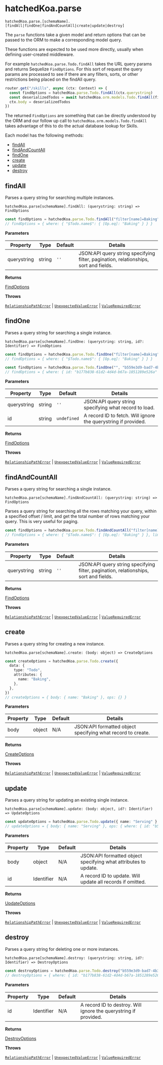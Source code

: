 # hatchedKoa.parse

`hatchedKoa.parse.[schemaName].[findAll|findOne|findAndCountAll|create|update|destroy]`

The `parse` functions take a given model and return options that can be passed to the ORM to make a corresponding model query.

These functions are expected to be used more directly, usually when defining user-created middleware.

For example `hatchedKoa.parse.Todo.findAll` takes the URL query params and returns Sequelize `FindOptions`. For this sort of request the query params are processed to see if there are any filters, sorts, or other restrictions being placed on the findAll query.

```ts
router.get("/skills", async (ctx: Context) => {
  const findOptions = hatchedKoa.parse.Todo.findAll(ctx.querystring)
  const deserializedTodos = await hatchedKoa.orm.models.Todo.findAll(findOptions)
  ctx.body = deserializedTodos
})
```

The returned `FindOptions` are something that can be directly understood by the ORM and our follow up call to `hatchedKoa.orm.models.Todo.findAll` takes advantage of this to do the actual database lookup for Skills.

Each model has the following methods:

- [findAll](#findall)
- [findAndCountAll](#findandcountall)
- [findOne](#findone)
- [create](#create)
- [update](#update)
- [destroy](#destroy)

## findAll

Parses a query string for searching multiple instances.

`hatchedKoa.parse[schemaName].findAll: (querystring: string) => FindOptions`

```ts
const findOptions = hatchedKoa.parse.Todo.findAll("filter[name]=Baking")
// findOptions = { where: { "$Todo.name$": { [Op.eq]: "Baking" } } }
```

**Parameters**

| Property    | Type   | Default | Details                                                                              |
| ----------- | ------ | ------- | ------------------------------------------------------------------------------------ |
| querystring | string | `''`    | JSON:API query string specifying filter, pagination, relationships, sort and fields. |

**Returns**

[FindOptions](https://sequelize.org/api/v6/class/src/model.js~model#static-method-findAll)

**Throws**

[`RelationshipPathError`](../../packages/node/src/error/types/RelationshipPathError.ts) |
[`UnexpectedValueError`](../../packages/node/src/error/types/UnexpectedValueError.ts) | [`ValueRequiredError`](../../packages/node/src/error/types/ValueRequiredError.ts)

## findOne

Parses a query string for searching a single instance.

`hatchedKoa.parse[schemaName].findOne: (querystring: string, id?: Identifier) => FindOptions`

```ts
const findOptions = hatchedKoa.parse.Todo.findOne("filter[name]=Baking")
// findOptions = { where: { "$Todo.name$": { [Op.eq]: "Baking" } } }

const findOptions = hatchedKoa.parse.Todo.findOne("", "b559e3d9-bad7-4b3d-8b75-e406dfec4673")
// findOptions = { where: { id: "b177b838-61d2-4d4d-b67a-1851289e526a" } }
```

**Parameters**

| Property    | Type   | Default     | Details                                                        |
| ----------- | ------ | ----------- | -------------------------------------------------------------- |
| querystring | string | `''`        | JSON:API query string specifying what record to load.          |
| id          | string | `undefined` | A record ID to fetch. Will ignore the querystring if provided. |

**Returns**

[FindOptions](https://sequelize.org/api/v6/class/src/model.js~model#static-method-findAll)

**Throws**

[`RelationshipPathError`](../../packages/node/src/error/types/RelationshipPathError.ts) |
[`UnexpectedValueError`](../../packages/node/src/error/types/UnexpectedValueError.ts) | [`ValueRequiredError`](../../packages/node/src/error/types/ValueRequiredError.ts)

## findAndCountAll

Parses a query string for searching a single instance.

`hatchedKoa.parse[schemaName].findAndCountAll: (querystring: string) => FindOptions`

Parses a query string for searching all the rows matching your query, within a specified offset / limit, and get the total number of rows matching your query. This is very useful for paging.

```ts
const findOptions = hatchedKoa.parse.Todo.findAndCountAll("filter[name]=Baking&limit=1&offset=0")
// findOptions = { where: { "$Todo.name$": { [Op.eq]: "Baking" } }, limit: 1, offset: 0 }
```

**Parameters**

| Property    | Type   | Default | Details                                                                              |
| ----------- | ------ | ------- | ------------------------------------------------------------------------------------ |
| querystring | string | `''`    | JSON:API query string specifying filter, pagination, relationships, sort and fields. |

**Returns**

[FindOptions](https://sequelize.org/api/v6/class/src/model.js~model#static-method-findAll)

**Throws**

[`RelationshipPathError`](../../packages/node/src/error/types/RelationshipPathError.ts) |
[`UnexpectedValueError`](../../packages/node/src/error/types/UnexpectedValueError.ts) | [`ValueRequiredError`](../../packages/node/src/error/types/ValueRequiredError.ts)

## create

Parses a query string for creating a new instance.

`hatchedKoa.parse[schemaName].create: (body: object) => CreateOptions`

```ts
const createOptions = hatchedKoa.parse.Todo.create({
  data: {
    type: "Todo",
    attributes: {
      name: "Baking",
    },
  },
})
// createOptions = { body: { name: "Baking" }, ops: {} }
```

**Parameters**

| Property | Type   | Default | Details                                                     |
| -------- | ------ | ------- | ----------------------------------------------------------- |
| body     | object | N/A     | JSON:API formatted object specifying what record to create. |

**Returns**

[CreateOptions](https://sequelize.org/api/v6/class/src/model.js~model#static-method-create)

**Throws**

[`RelationshipPathError`](../../packages/node/src/error/types/RelationshipPathError.ts) |
[`UnexpectedValueError`](../../packages/node/src/error/types/UnexpectedValueError.ts) | [`ValueRequiredError`](../../packages/node/src/error/types/ValueRequiredError.ts)

## update

Parses a query string for updating an existing single instance.

`hatchedKoa.parse[schemaName].update: (body: object, id?: Identifier) => UpdateOptions`

```ts
const updateOptions = hatchedKoa.parse.Todo.update({ name: "Serving" }, "b559e3d9-bad7-4b3d-8b75-e406dfec4673")
// updateOptions = { body: { name: "Serving" }, ops: { where: { id: "b559e3d9-bad7-4b3d-8b75-e406dfec4673" } } }
```

**Parameters**

| Property | Type       | Default | Details                                                         |
| -------- | ---------- | ------- | --------------------------------------------------------------- |
| body     | object     | N/A     | JSON:API formatted object specifying what attributes to update. |
| id       | Identifier | N/A     | A record ID to update. Will update all records if omitted.      |

**Returns**

[UpdateOptions](https://sequelize.org/api/v6/class/src/model.js~model#static-method-update)

**Throws**

[`RelationshipPathError`](../../packages/node/src/error/types/RelationshipPathError.ts) |
[`UnexpectedValueError`](../../packages/node/src/error/types/UnexpectedValueError.ts) | [`ValueRequiredError`](../../packages/node/src/error/types/ValueRequiredError.ts)

## destroy

Parses a query string for deleting one or more instances.

`hatchedKoa.parse[schemaName].destroy: (querystring: string, id?: Identifier) => DestroyOptions`

```ts
const destroyOptions = hatchedKoa.parse.Todo.destroy("b559e3d9-bad7-4b3d-8b75-e406dfec4673")
// destroyOptions = { where: { id: "b177b838-61d2-4d4d-b67a-1851289e526a" } }
```

**Parameters**

| Property | Type       | Default | Details                                                          |
| -------- | ---------- | ------- | ---------------------------------------------------------------- |
| id       | Identifier | N/A     | A record ID to destroy. Will ignore the querystring if provided. |

**Returns**

[DestroyOptions](https://sequelize.org/api/v6/class/src/model.js~model#static-method-destroy)

**Throws**

[`RelationshipPathError`](../../packages/node/src/error/types/RelationshipPathError.ts) |
[`UnexpectedValueError`](../../packages/node/src/error/types/UnexpectedValueError.ts) | [`ValueRequiredError`](../../packages/node/src/error/types/ValueRequiredError.ts)
